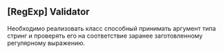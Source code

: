 ## [RegExp] Validator

Необходимо реализовать класс способный принимать аргумент типа стринг и проверять его на соответствие заранее 
заготовленному регулярному выражению.